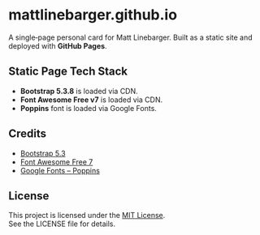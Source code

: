# mattlinebarger.github.io

A single‑page personal card for Matt Linebarger. Built as a static site and deployed with **GitHub Pages**.

## Static Page Tech Stack

- **Bootstrap 5.3.8** is loaded via CDN.
- **Font Awesome Free v7** is loaded via CDN.
- **Poppins** font is loaded via Google Fonts.

## Credits

- [Bootstrap 5.3](https://getbootstrap.com/)
- [Font Awesome Free 7](https://fontawesome.com/)
- [Google Fonts – Poppins](https://fonts.google.com/specimen/Poppins)

## License

This project is licensed under the [MIT License](LICENSE).  
See the LICENSE file for details.

